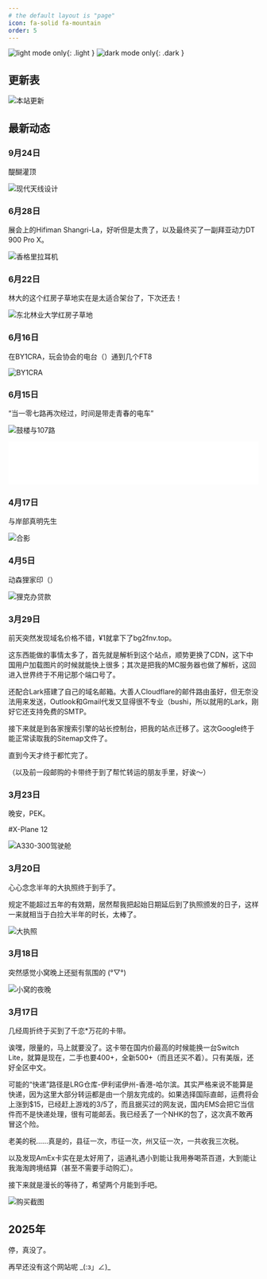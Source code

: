 ```yaml
---
# the default layout is "page"
icon: fa-solid fa-mountain
order: 5
---
```

![light mode only](/img/markdown/daily/fnv_on_air_day.jpeg){: .light }
![dark mode only](/img/markdown/daily/fnv_on_air_night.jpeg){: .dark }

## 更新表

![本站更新](https://ghchart.rshah.org/nobletung)

## 最新动态

### 9月24日

醍醐灌顶

![现代天线设计](/img/markdown/daily/moments/250924-ant_design.jpg)

### 6月28日

展会上的Hifiman Shangri-La，好听但是太贵了，以及最终买了一副拜亚动力DT 900 Pro X。

![香格里拉耳机](/img/markdown/daily/moments/250628-shangrila.jpg)

### 6月22日

林大的这个红房子草地实在是太适合架台了，下次还去！

![东北林业大学红房子草地](/img/markdown/daily/moments/250622-nefu_ft8.jpg)

### 6月16日

在BY1CRA，玩会协会的电台（）通到几个FT8

![BY1CRA](/img/markdown/daily/moments/250616-by1cra.jpg)

### 6月15日

“当一零七路再次经过，时间是带走青春的电车”

![鼓楼与107路](/img/markdown/daily/moments/250615-bus107.jpg)

<div style="width:100%">
  <iframe frameborder="no" border="0" marginwidth="0" marginheight="0" width="100%" height="86" src="//music.163.com/outchain/player?type=2&id=447926067&auto=0&height=66"></iframe>
</div>


### 4月17日

与岸部真明先生

![合影](/img/markdown/daily/moments/250416-withmasaaki.jpg)

### 4月5日

动森狸家印（）

![狸克办贷款](/img/markdown/daily/moments/250405-lijiayin.jpg)

### 3月29日

前天突然发现域名价格不错，¥1就拿下了bg2fnv.top。

这东西能做的事情太多了，首先就是解析到这个站点，顺势更换了CDN，这下中国用户加载图片的时候就能快上很多；其次是把我的MC服务器也做了解析，这回进入世界终于不用记那个端口号了。

还配合Lark搭建了自己的域名邮箱。大善人Cloudflare的邮件路由虽好，但无奈没法用来发送，Outlook和Gmail代发又显得很不专业（bushi，所以就用的Lark，刚好它还支持免费的SMTP。

接下来就是到各家搜索引擎的站长控制台，把我的站点迁移了。这次Google终于能正常读取我的Sitemap文件了。

直到今天才终于都忙完了。

（以及前一段邮购的卡带终于到了帮忙转运的朋友手里，好诶～）

### 3月23日

晚安，PEK。

#X-Plane 12

![A330-300驾驶舱](/img/markdown/daily/moments/250323-cockpit.jpg)

### 3月20日

心心念念半年的大执照终于到手了。

规定不能超过五年的有效期，居然帮我把起始日期延后到了执照颁发的日子，这样一来就相当于白捡大半年的时长，太棒了。

![大执照](/img/markdown/daily/moments/250320-license.jpg)

### 3月18日

突然感觉小窝晚上还挺有氛围的 (°▽°)

![小窝的夜晚](/img/markdown/daily/moments/250318-dorm_night.jpg)

### 3月17日

几经周折终于买到了千恋*万花的卡带。

诶嘿，限量的，马上就要没了。这卡带在国内价最高的时候能换一台Switch Lite，就算是现在，二手也要400+，全新500+（而且还买不着）。只有美版，还好全区中文。

可能的“快递”路径是LRG仓库-伊利诺伊州-香港-哈尔滨。其实严格来说不能算是快递，因为这里大部分转运都是由一个朋友完成的。如果选择国际直邮，运费将会上涨到$15，已经赶上游戏的3/5了，而且据买过的网友说，国内EMS会把它当信件而不是快递处理，很有可能邮丢。我已经丢了一个NHK的包了，这次真不敢再冒这个险。

老美的税......真是的，县征一次，市征一次，州又征一次，一共收我三次税。

以及发现AmEx卡实在是太好用了，运通礼遇小到能让我用券喝茶百道，大到能让我海淘跨境结算（甚至不需要手动购汇）。

接下来就是漫长的等待了，希望两个月能到手吧。

![购买截图](/img/markdown/daily/moments/250317-lrg_order.jpg)

## 2025年

停，真没了。

再早还没有这个网站呢 \_(:з」∠)\_
